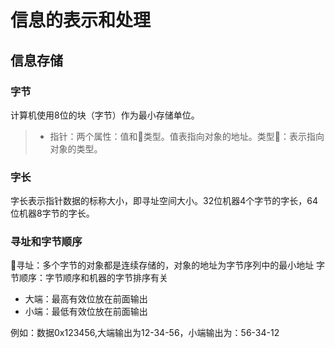# 信息的表示和处理
## 信息存储
### 字节
计算机使用8位的块（字节）作为最小存储单位。
> * 指针：两个属性：值和类型。值表指向对象的地址。类型：表示指向对象的类型。

### 字长
字长表示指针数据的标称大小，即寻址空间大小。32位机器4个字节的字长，64位机器8字节的字长。

### 寻址和字节顺序
寻址：多个字节的对象都是连续存储的，对象的地址为字节序列中的最小地址
字节顺序：字节顺序和机器的字节排序有关
- 大端：最高有效位放在前面输出
- 小端：最低有效位放在前面输出

例如：数据0x123456,大端输出为12-34-56，小端输出为：56-34-12